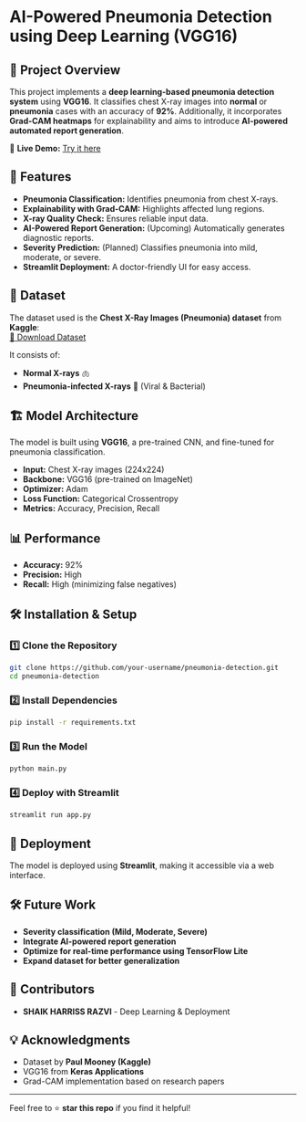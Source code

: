 # AI-Powered Pneumonia Detection using Deep Learning (VGG16)
 

## 📌 Project Overview
This project implements a **deep learning-based pneumonia detection system** using **VGG16**. It classifies chest X-ray images into **normal** or **pneumonia** cases with an accuracy of **92%**. Additionally, it incorporates **Grad-CAM heatmaps** for explainability and aims to introduce **AI-powered automated report generation**.

🔗 **Live Demo:** [Try it here](https://ai-powered-pneumonia-detection.streamlit.app/)  

## 🚀 Features
- **Pneumonia Classification:** Identifies pneumonia from chest X-rays.
- **Explainability with Grad-CAM:** Highlights affected lung regions.
- **X-ray Quality Check:** Ensures reliable input data.
- **AI-Powered Report Generation:** (Upcoming) Automatically generates diagnostic reports.
- **Severity Prediction:** (Planned) Classifies pneumonia into mild, moderate, or severe.
- **Streamlit Deployment:** A doctor-friendly UI for easy access.

## 📂 Dataset
The dataset used is the **Chest X-Ray Images (Pneumonia) dataset** from **Kaggle**:  
[🔗 Download Dataset](https://www.kaggle.com/paultimothymooney/chest-xray-pneumonia)

It consists of:  
- **Normal X-rays** 🫁 
- **Pneumonia-infected X-rays** 🦠 (Viral & Bacterial)

## 🏗 Model Architecture
The model is built using **VGG16**, a pre-trained CNN, and fine-tuned for pneumonia classification.

- **Input:** Chest X-ray images (224x224)
- **Backbone:** VGG16 (pre-trained on ImageNet)
- **Optimizer:** Adam
- **Loss Function:** Categorical Crossentropy
- **Metrics:** Accuracy, Precision, Recall

## 📊 Performance
- **Accuracy:** 92%
- **Precision:** High
- **Recall:** High (minimizing false negatives)

## 🛠 Installation & Setup
### 1️⃣ Clone the Repository
```bash
git clone https://github.com/your-username/pneumonia-detection.git
cd pneumonia-detection
```
### 2️⃣ Install Dependencies
```bash
pip install -r requirements.txt
```
### 3️⃣ Run the Model
```bash
python main.py
```
### 4️⃣ Deploy with Streamlit
```bash
streamlit run app.py
```

## 📌 Deployment
The model is deployed using **Streamlit**, making it accessible via a web interface.

## 🛠 Future Work
- **Severity classification (Mild, Moderate, Severe)**
- **Integrate AI-powered report generation**
- **Optimize for real-time performance using TensorFlow Lite**
- **Expand dataset for better generalization**

## 📝 Contributors
- **SHAIK HARRISS RAZVI** - Deep Learning & Deployment

## 💡 Acknowledgments
- Dataset by **Paul Mooney (Kaggle)**
- VGG16 from **Keras Applications**
- Grad-CAM implementation based on research papers


---
Feel free to ⭐ **star this repo** if you find it helpful!
